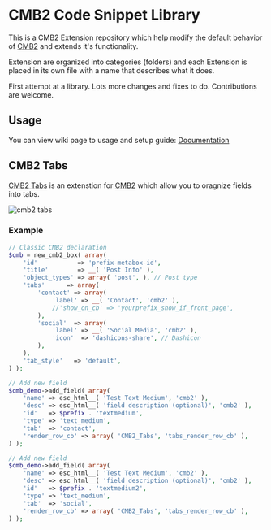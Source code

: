 CMB2 Code Snippet Library
========================

This is a CMB2 Extension repository which help modify the default behavior of [CMB2](https://github.com/WebDevStudios/CMB2/) and extends it's functionality.

Extension are organized into categories (folders) and each Extension is placed in its own file with a name that describes what it does.

First attempt at a library. Lots more changes and fixes to do. Contributions are welcome.
## Usage
You can view wiki page to usage and setup guide:
[Documentation](https://github.com/stackadroit/cmb2-extensions/wiki)

## CMB2 Tabs
[CMB2 Tabs](https://wordpress.org/plugins/cmb2-tabs/) is an extenstion for [CMB2](https://github.com/WebDevStudios/CMB2/) which allow you to oragnize fields into tabs.

![cmb2 tabs](https://ps.w.org/cmb2-tabs/assets/screenshot-3.PNG?rev=1702623)

### Example
```php
// Classic CMB2 declaration
$cmb = new_cmb2_box( array(
	'id'           => 'prefix-metabox-id',
	'title'        => __( 'Post Info' ),
	'object_types' => array( 'post', ), // Post type
	'tabs'      => array(
		'contact' => array(
			'label' => __( 'Contact', 'cmb2' ),
			//'show_on_cb' => 'yourprefix_show_if_front_page',
		),
		'social'  => array(
			'label' => __( 'Social Media', 'cmb2' ),
			'icon'  => 'dashicons-share', // Dashicon
		),
	),
	'tab_style'   => 'default',
) );

// Add new field
$cmb_demo->add_field( array(
	'name' => esc_html__( 'Test Text Medium', 'cmb2' ),
	'desc' => esc_html__( 'field description (optional)', 'cmb2' ),
	'id'   => $prefix . 'textmedium',
	'type' => 'text_medium',
	'tab'  => 'contact',
	'render_row_cb' => array( 'CMB2_Tabs', 'tabs_render_row_cb' ),
) );

// Add new field
$cmb_demo->add_field( array(
	'name' => esc_html__( 'Test Text Medium', 'cmb2' ),
	'desc' => esc_html__( 'field description (optional)', 'cmb2' ),
	'id'   => $prefix . 'textmedium2',
	'type' => 'text_medium',
	'tab'  => 'social',
	'render_row_cb' => array( 'CMB2_Tabs', 'tabs_render_row_cb' ),
) );
```
